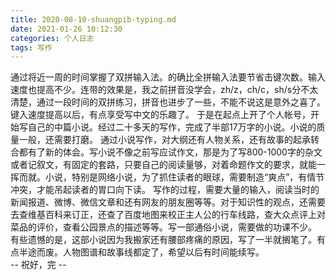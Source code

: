 ```yaml
---
title: 2020-08-10-shuangpib-typing.md
date: 2021-01-26 10:12:30
categories: 个人日志
tags: 写作
---
```


通过将近一周的时间掌握了双拼输入法。的确比全拼输入法要节省击键次数。输入速度也提高不少。连带的效果是，我之前拼音没学会，zh/z，ch/c，sh/s分不太清楚，通过一段时间的双拼练习，拼音也进步了一些，不能不说这是意外之喜了。
键入速度提高以后，有点享受写中文的乐趣了。 于是在起点上开了个人帐号，开始写自己的中篇小说。经过二十多天的写作，完成了半部17万字的小说。小说的质量一般，还需要打磨。
通过小说写作，对大纲还有人物关系，还有故事的起承转合都有了新的体会。写小说不像之前写应试作文，那是为了写800-1000字的杂文或者记叙文，有固定的套路，只要自己的阅读量够，对着命题作文的要求，就能一挥而就。小说，特别是网络小说，为了抓住读者的眼球，需要制造“爽点”，有情节冲突，才能吊起读者的胃口向下读。 
写作的过程，需要大量的输入，阅读当时的新闻报道、微博、微信文章和还有网友的朋友圈等等。对于知识性的观点，还需要去查维基百科来订正，还查了百度地图来校正主人公的行车线路，查大众点评上对菜品的评价，查看公园景点的描述等等。写一部通俗小说，需要做的功课不少。
有些遗憾的是，这部小说因为我搬家还有腰部疼痛的原因，写了一半就搁笔了。有点半途而废。人物图谱和故事线都定了，希望以后有时间能续写。  
-- 祝好，完 --